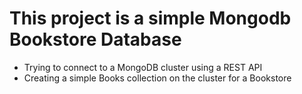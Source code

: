 # This project is a simple Mongodb Bookstore Database

- Trying to connect to a MongoDB cluster using a REST API
- Creating a simple Books collection on the cluster for a Bookstore
